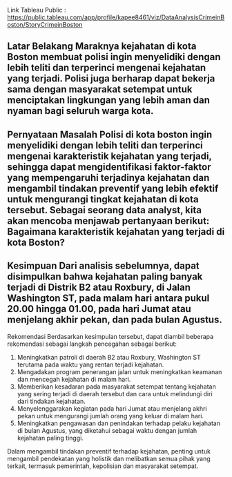 Link Tableau Public : https://public.tableau.com/app/profile/kapee8461/viz/DataAnalysisCrimeinBoston/StoryCrimeinBoston

Latar Belakang
Maraknya kejahatan di kota Boston membuat polisi ingin menyelidiki dengan lebih teliti dan terperinci mengenai kejahatan yang terjadi.
Polisi juga berharap dapat bekerja sama dengan masyarakat setempat untuk menciptakan lingkungan yang lebih aman dan nyaman bagi seluruh warga kota.
-------------------------------------------------------------------------------------------------------------------------
Pernyataan Masalah
Polisi di kota boston ingin menyelidiki dengan lebih teliti dan terperinci mengenai karakteristik kejahatan yang terjadi, 
sehingga dapat mengidentifikasi faktor-faktor yang mempengaruhi terjadinya kejahatan dan mengambil tindakan preventif yang lebih efektif untuk mengurangi tingkat kejahatan di kota tersebut.
Sebagai seorang data analyst, kita akan mencoba menjawab pertanyaan berikut:
Bagaimana karakteristik kejahatan yang terjadi di kota Boston?
--------------------------------------------------------------------------------------------------------------------------
Kesimpuan
Dari analisis sebelumnya, dapat disimpulkan bahwa kejahatan paling banyak terjadi di Distrik B2 atau Roxbury, di Jalan Washington ST, 
pada malam hari antara pukul 20.00 hingga 01.00, pada hari Jumat atau menjelang akhir pekan, dan pada bulan Agustus.
--------------------------------------------------------------------------------------------------------------------------
Rekomendasi
Berdasarkan kesimpulan tersebut, dapat diambil beberapa rekomendasi sebagai langkah pencegahan sebagai berikut: 
1. Meningkatkan patroli di daerah B2 atau Roxbury, Washington ST terutama pada waktu yang rentan terjadi kejahatan.
2. Mengadakan program penerangan jalan untuk meningkatkan keamanan dan mencegah kejahatan di malam hari.
3. Memberikan kesadaran pada masyarakat setempat tentang kejahatan yang sering terjadi di daerah tersebut dan cara untuk melindungi diri dari tindakan kejahatan. 
4. Menyelenggarakan kegiatan pada hari Jumat atau menjelang akhri pekan untuk mengurangi jumlah orang yang keluar di malam hari.
5. Meningkatkan pengawasan dan penindakan terhadap pelaku kejahatan di bulan Agustus, yang diketahui sebagai waktu dengan jumlah kejahatan paling tinggi.

Dalam mengambil tindakan preventif terhadap kejahatan, penting untuk mengambil pendekatan yang holistik dan melibatkan semua pihak yang terkait, termasuk pemerintah, kepolisian dan masyarakat setempat. 

